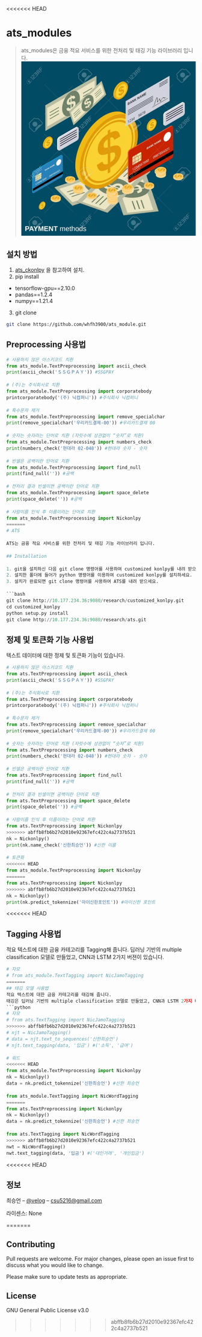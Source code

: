 <<<<<<< HEAD
# ats_modules
> ats_modules은 금융 적요 서비스를 위한 전처리 및 태깅 기능 라이브러리 입니다.
![](./png/image.png)


## 설치 방법
1. [ats_ckonlpy](https://github.com/whfh3900/ats_ckonlpy) 을 참고하여 설치.<br>
2. pip install
- tensorflow-gpu==2.10.0<br>
- pandas==1.2.4<br>
- numpy==1.21.4<br>
3. git clone
```bash
git clone https://github.com/whfh3900/ats_module.git
```

## Preprocessing 사용법

```python
# 사용하지 않은 아스키코드 치환
from ats_module.TextPreprocessing import ascii_check
print(ascii_check('ＳＳＧＰＡＹ')) #SSGPAY

# (주)는 주식회사로 치환
from ats_module.TextPreprocessing import corporatebody
printcorporatebody('(주) 닉컴퍼니')) #주식회사 닉컴퍼니

# 특수문자 제거
from ats_module.TextPreprocessing import remove_specialchar
print(remove_specialchar('우리카드결제-00')) #우리카드결제 00

# 숫자는 숫자라는 단어로 치환 (자릿수에 상관없이 “숫자”로 치환)
from ats_module.TextPreprocessing import numbers_check
print(numbers_check('현대라 02-048')) #현대라 숫자 - 숫자

# 빈셀은 공백이란 단어로 치환
from ats_module.TextPreprocessing import find_null
print(find_null('')) #공백

# 전처리 결과 빈셀이면 공백이란 단어로 치환
from ats_module.TextPreprocessing import space_delete
print(space_delete('')) #공백

# 사람이름 인식 후 이름이라는 단어로 치환
from ats_module.TextPreprocessing import Nickonlpy
=======
# ATS

ATS는 금융 적요 서비스를 위한 전처리 및 태깅 기능 라이브러리 입니다.

## Installation

1. git을 설치하신 다음 git clone 명령어를 사용하여 customized konlpy를 내려 받으세요.
2. 설치한 폴더에 들어가 python 명령어를 이용하여 customized konlpy를 설치하세요.
3. 설치가 완료되면 git clone 명령어를 사용하여 ATS를 내려 받으세요.

```bash
git clone http://10.177.234.36:9080/research/customized_konlpy.git
cd customized_konlpy
python setup.py install
git clone http://10.177.234.36:9080/research/ats.git
```

## 정제 및 토큰화 기능 사용법
텍스트 데이터에 대한 정제 및 토큰화 기능이 있습니다.
```python
# 사용하지 않은 아스키코드 치환
from ats.TextPreprocessing import ascii_check
print(ascii_check('ＳＳＧＰＡＹ')) #SSGPAY

# (주)는 주식회사로 치환
from ats.TextPreprocessing import corporatebody
printcorporatebody('(주) 닉컴퍼니')) #주식회사 닉컴퍼니

# 특수문자 제거
from ats.TextPreprocessing import remove_specialchar
print(remove_specialchar('우리카드결제-00')) #우리카드결제 00

# 숫자는 숫자라는 단어로 치환 (자릿수에 상관없이 “숫자”로 치환)
from ats.TextPreprocessing import numbers_check
print(numbers_check('현대라 02-048')) #현대라 숫자 - 숫자

# 빈셀은 공백이란 단어로 치환
from ats.TextPreprocessing import find_null
print(find_null('')) #공백

# 전처리 결과 빈셀이면 공백이란 단어로 치환
from ats.TextPreprocessing import space_delete
print(space_delete('')) #공백

# 사람이름 인식 후 이름이라는 단어로 치환
from ats.TextPreprocessing import Nickonlpy
>>>>>>> abffb8fb6b27d2010e92367efc422c4a2737b521
nk = Nickonlpy()
print(nk.name_check('신한최승언')) #신한 이름

# 토큰화
<<<<<<< HEAD
from ats_module.TextPreprocessing import Nickonlpy
=======
from ats.TextPreprocessing import Nickonlpy
>>>>>>> abffb8fb6b27d2010e92367efc422c4a2737b521
nk = Nickonlpy()
print(nk.predict_tokennize('마이신한포인트')) #마이신한 포인트

```

<<<<<<< HEAD
## Tagging 사용법
적요 텍스트에 대한 금융 카테고리를 Tagging해 줍니다.
딥러닝 기반의 multiple classification 모델로 만들었고, CNN과 LSTM 2가지 버젼이 있습니다.
```python
# 자모
# from ats_module.TextTagging import NicJamoTagging
=======
## 태깅 모델 사용법
적요 텍스트에 대한 금융 카테고리를 태깅해 줍니다.
태깅은 딥러닝 기반의 multiple classification 모델로 만들었고, CNN과 LSTM 2가지 버젼이 있습니다.
```python
# 자모
# from ats.TextTagging import NicJamoTagging
>>>>>>> abffb8fb6b27d2010e92367efc422c4a2737b521
# njt = NicJamoTagging()
# data = njt.text_to_sequences('신한최승언')
# njt.text_tagging(data, '입금') #('소득', '급여')

# 워드
<<<<<<< HEAD
from ats_module.TextPreprocessing import Nickonlpy
nk = Nickonlpy()
data = nk.predict_tokennize('신한최승언') #신한 최승언

from ats_module.TextTagging import NicWordTagging
=======
from ats.TextPreprocessing import Nickonlpy
nk = Nickonlpy()
data = nk.predict_tokennize('신한최승언') #신한 최승언

from ats.TextTagging import NicWordTagging
>>>>>>> abffb8fb6b27d2010e92367efc422c4a2737b521
nwt = NicWordTagging()
nwt.text_tagging(data, '입금') #('대인거래', '개인입금')

```

<<<<<<< HEAD
## 정보

최승언 – [@velog](https://velog.io/@csu5216) – csu5216@gmail.com

라이센스: None

=======


## Contributing
Pull requests are welcome. For major changes, please open an issue first to discuss what you would like to change.

Please make sure to update tests as appropriate.

## License
GNU General Public License v3.0
>>>>>>> abffb8fb6b27d2010e92367efc422c4a2737b521
